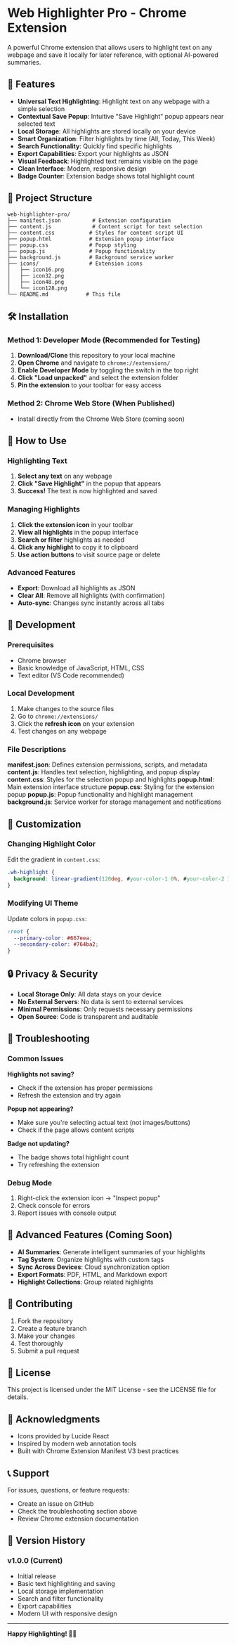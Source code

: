 # Web Highlighter Pro - Chrome Extension

A powerful Chrome extension that allows users to highlight text on any webpage and save it locally for later reference, with optional AI-powered summaries.

## 🚀 Features

- **Universal Text Highlighting**: Highlight text on any webpage with a simple selection
- **Contextual Save Popup**: Intuitive "Save Highlight" popup appears near selected text
- **Local Storage**: All highlights are stored locally on your device
- **Smart Organization**: Filter highlights by time (All, Today, This Week)
- **Search Functionality**: Quickly find specific highlights
- **Export Capabilities**: Export your highlights as JSON
- **Visual Feedback**: Highlighted text remains visible on the page
- **Clean Interface**: Modern, responsive design
- **Badge Counter**: Extension badge shows total highlight count

## 📁 Project Structure

```
web-highlighter-pro/
├── manifest.json          # Extension configuration
├── content.js             # Content script for text selection
├── content.css           # Styles for content script UI
├── popup.html            # Extension popup interface
├── popup.css             # Popup styling
├── popup.js              # Popup functionality
├── background.js         # Background service worker
├── icons/                # Extension icons
│   ├── icon16.png
│   ├── icon32.png
│   ├── icon48.png
│   └── icon128.png
└── README.md            # This file
```

## 🛠 Installation

### Method 1: Developer Mode (Recommended for Testing)

1. **Download/Clone** this repository to your local machine
2. **Open Chrome** and navigate to `chrome://extensions/`
3. **Enable Developer Mode** by toggling the switch in the top right
4. **Click "Load unpacked"** and select the extension folder
5. **Pin the extension** to your toolbar for easy access

### Method 2: Chrome Web Store (When Published)
- Install directly from the Chrome Web Store (coming soon)

## 🎯 How to Use

### Highlighting Text
1. **Select any text** on any webpage
2. **Click "Save Highlight"** in the popup that appears
3. **Success!** The text is now highlighted and saved

### Managing Highlights
1. **Click the extension icon** in your toolbar
2. **View all highlights** in the popup interface
3. **Search or filter** highlights as needed
4. **Click any highlight** to copy it to clipboard
5. **Use action buttons** to visit source page or delete

### Advanced Features
- **Export**: Download all highlights as JSON
- **Clear All**: Remove all highlights (with confirmation)
- **Auto-sync**: Changes sync instantly across all tabs

## 🔧 Development

### Prerequisites
- Chrome browser
- Basic knowledge of JavaScript, HTML, CSS
- Text editor (VS Code recommended)

### Local Development
1. Make changes to the source files
2. Go to `chrome://extensions/`
3. Click the **refresh icon** on your extension
4. Test changes on any webpage

### File Descriptions

**manifest.json**: Defines extension permissions, scripts, and metadata
**content.js**: Handles text selection, highlighting, and popup display
**content.css**: Styles for the selection popup and highlights
**popup.html**: Main extension interface structure
**popup.css**: Styling for the extension popup
**popup.js**: Popup functionality and highlight management
**background.js**: Service worker for storage management and notifications

## 🎨 Customization

### Changing Highlight Color
Edit the gradient in `content.css`:
```css
.wh-highlight {
  background: linear-gradient(120deg, #your-color-1 0%, #your-color-2 100%);
}
```

### Modifying UI Theme
Update colors in `popup.css`:
```css
:root {
  --primary-color: #667eea;
  --secondary-color: #764ba2;
}
```

## 🔒 Privacy & Security

- **Local Storage Only**: All data stays on your device
- **No External Servers**: No data is sent to external services
- **Minimal Permissions**: Only requests necessary permissions
- **Open Source**: Code is transparent and auditable

## 🐛 Troubleshooting

### Common Issues

**Highlights not saving?**
- Check if the extension has proper permissions
- Refresh the extension and try again

**Popup not appearing?**
- Make sure you're selecting actual text (not images/buttons)
- Check if the page allows content scripts

**Badge not updating?**
- The badge shows total highlight count
- Try refreshing the extension

### Debug Mode
1. Right-click the extension icon → "Inspect popup"
2. Check console for errors
3. Report issues with console output

## 🚀 Advanced Features (Coming Soon)

- **AI Summaries**: Generate intelligent summaries of your highlights
- **Tag System**: Organize highlights with custom tags
- **Sync Across Devices**: Cloud synchronization option
- **Export Formats**: PDF, HTML, and Markdown export
- **Highlight Collections**: Group related highlights

## 📝 Contributing

1. Fork the repository
2. Create a feature branch
3. Make your changes
4. Test thoroughly
5. Submit a pull request

## 📄 License

This project is licensed under the MIT License - see the LICENSE file for details.

## 🙏 Acknowledgments

- Icons provided by Lucide React
- Inspired by modern web annotation tools
- Built with Chrome Extension Manifest V3 best practices

## 📞 Support

For issues, questions, or feature requests:
- Create an issue on GitHub
- Check the troubleshooting section above
- Review Chrome extension documentation

## 🔄 Version History

### v1.0.0 (Current)
- Initial release
- Basic text highlighting and saving
- Local storage implementation
- Search and filter functionality
- Export capabilities
- Modern UI with responsive design

---

**Happy Highlighting! 📝✨**

